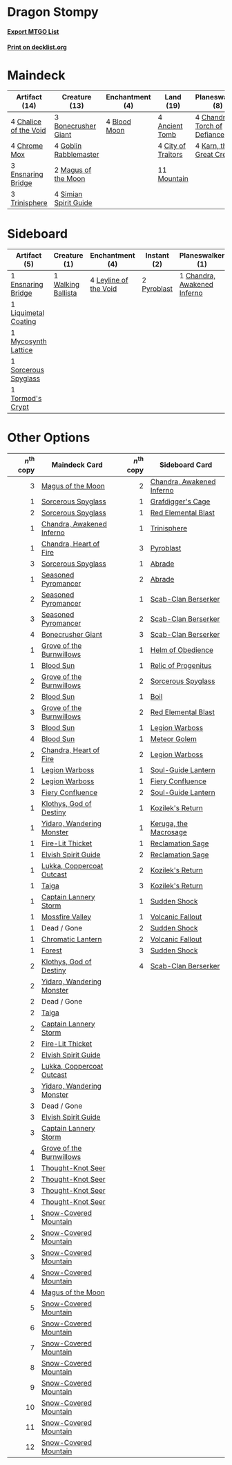 # Dragon Stompy

#### [Export MTGO List](../collection/Dragon%20Stompy/Dragon%20Stompy.txt)
#### [Print on decklist.org](http://decklist.org/?deckmain=4%09Ancient%20Tomb%0A4%09Blood%20Moon%0A3%09Bonecrusher%20Giant%0A4%09Chalice%20of%20the%20Void%0A4%09Chandra,%20Torch%20of%20Defiance%0A4%09Chrome%20Mox%0A4%09City%20of%20Traitors%0A3%09Ensnaring%20Bridge%0A2%09Fiery%20Confluence%0A4%09Goblin%20Rabblemaster%0A4%09Karn,%20the%20Great%20Creator%0A2%09Magus%20of%20the%20Moon%0A11%09Mountain%0A4%09Simian%20Spirit%20Guide%0A3%09Trinisphere&deckside=1%09Chandra,%20Awakened%20Inferno%0A2%09Dead%20/%20Gone%0A1%09Ensnaring%20Bridge%0A4%09Leyline%20of%20the%20Void%0A1%09Liquimetal%20Coating%0A1%09Mycosynth%20Lattice%0A2%09Pyroblast%0A1%09Sorcerous%20Spyglass%0A1%09Tormod's%20Crypt%0A1%09Walking%20Ballista)
# Maindeck

|                                         Artifact (14)                                          |                                         Creature (13)                                          |                                   Enchantment (4)                                    |                                         Land (19)                                         |                                           Planeswalker (8)                                            |                                         Sorcery (2)                                         |
|------------------------------------------------------------------------------------------------|------------------------------------------------------------------------------------------------|--------------------------------------------------------------------------------------|-------------------------------------------------------------------------------------------|-------------------------------------------------------------------------------------------------------|---------------------------------------------------------------------------------------------|
|4 [Chalice of the Void](http://gatherer.wizards.com/Pages/Card/Details.aspx?multiverseid=442211)|3 [Bonecrusher Giant](http://gatherer.wizards.com/Pages/Card/Details.aspx?multiverseid=473077)  |4 [Blood Moon](http://gatherer.wizards.com/Pages/Card/Details.aspx?multiverseid=45386)|4 [Ancient Tomb](http://gatherer.wizards.com/Pages/Card/Details.aspx?multiverseid=409567)  |4 [Chandra, Torch of Defiance](http://gatherer.wizards.com/Pages/Card/Details.aspx?multiverseid=417683)|2 [Fiery Confluence](http://gatherer.wizards.com/Pages/Card/Details.aspx?multiverseid=405230)|
|4 [Chrome Mox](http://gatherer.wizards.com/Pages/Card/Details.aspx?multiverseid=413761)         |4 [Goblin Rabblemaster](http://gatherer.wizards.com/Pages/Card/Details.aspx?multiverseid=438486)|                                                                                      |4 [City of Traitors](http://gatherer.wizards.com/Pages/Card/Details.aspx?multiverseid=6168)|4 [Karn, the Great Creator](http://gatherer.wizards.com/Pages/Card/Details.aspx?multiverseid=460928)   |                                                                                             |
|3 [Ensnaring Bridge](http://gatherer.wizards.com/Pages/Card/Details.aspx?multiverseid=15866)    |2 [Magus of the Moon](http://gatherer.wizards.com/Pages/Card/Details.aspx?multiverseid=136152)  |                                                                                      |11 [Mountain](http://gatherer.wizards.com/Pages/Card/Details.aspx?multiverseid=439859)     |                                                                                                       |                                                                                             |
|3 [Trinisphere](http://gatherer.wizards.com/Pages/Card/Details.aspx?multiverseid=43545)         |4 [Simian Spirit Guide](http://gatherer.wizards.com/Pages/Card/Details.aspx?multiverseid=442137)|                                                                                      |                                                                                           |                                                                                                       |                                                                                             |


# Sideboard

|                                         Artifact (5)                                          |                                        Creature (1)                                         |                                        Enchantment (4)                                         |                                    Instant (2)                                     |                                           Planeswalker (1)                                           | Unknown (2) |
|-----------------------------------------------------------------------------------------------|---------------------------------------------------------------------------------------------|------------------------------------------------------------------------------------------------|------------------------------------------------------------------------------------|------------------------------------------------------------------------------------------------------|-------------|
|1 [Ensnaring Bridge](http://gatherer.wizards.com/Pages/Card/Details.aspx?multiverseid=15866)   |1 [Walking Ballista](http://gatherer.wizards.com/Pages/Card/Details.aspx?multiverseid=423848)|4 [Leyline of the Void](http://gatherer.wizards.com/Pages/Card/Details.aspx?multiverseid=107682)|2 [Pyroblast](http://gatherer.wizards.com/Pages/Card/Details.aspx?multiverseid=4083)|1 [Chandra, Awakened Inferno](http://gatherer.wizards.com/Pages/Card/Details.aspx?multiverseid=466881)|2 Dead / Gone|
|1 [Liquimetal Coating](http://gatherer.wizards.com/Pages/Card/Details.aspx?multiverseid=389578)|                                                                                             |                                                                                                |                                                                                    |                                                                                                      |             |
|1 [Mycosynth Lattice](http://gatherer.wizards.com/Pages/Card/Details.aspx?multiverseid=446209) |                                                                                             |                                                                                                |                                                                                    |                                                                                                      |             |
|1 [Sorcerous Spyglass](http://gatherer.wizards.com/Pages/Card/Details.aspx?multiverseid=435407)|                                                                                             |                                                                                                |                                                                                    |                                                                                                      |             |
|1 [Tormod's Crypt](http://gatherer.wizards.com/Pages/Card/Details.aspx?multiverseid=389723)    |                                                                                             |                                                                                                |                                                                                    |                                                                                                      |             |


# Other Options

|*n*<sup>th</sup> copy|                                           Maindeck Card                                            |*n*<sup>th</sup> copy|                                           Sideboard Card                                           |
|--------------------:|----------------------------------------------------------------------------------------------------|--------------------:|----------------------------------------------------------------------------------------------------|
|                    3|[Magus of the Moon](http://gatherer.wizards.com/Pages/Card/Details.aspx?multiverseid=136152)        |                    2|[Chandra, Awakened Inferno](http://gatherer.wizards.com/Pages/Card/Details.aspx?multiverseid=466881)|
|                    1|[Sorcerous Spyglass](http://gatherer.wizards.com/Pages/Card/Details.aspx?multiverseid=435407)       |                    1|[Grafdigger's Cage](http://gatherer.wizards.com/Pages/Card/Details.aspx?multiverseid=278452)        |
|                    2|[Sorcerous Spyglass](http://gatherer.wizards.com/Pages/Card/Details.aspx?multiverseid=435407)       |                    1|[Red Elemental Blast](http://gatherer.wizards.com/Pages/Card/Details.aspx?multiverseid=814)         |
|                    1|[Chandra, Awakened Inferno](http://gatherer.wizards.com/Pages/Card/Details.aspx?multiverseid=466881)|                    1|[Trinisphere](http://gatherer.wizards.com/Pages/Card/Details.aspx?multiverseid=43545)               |
|                    1|[Chandra, Heart of Fire](http://gatherer.wizards.com/Pages/Card/Details.aspx?multiverseid=485458)   |                    3|[Pyroblast](http://gatherer.wizards.com/Pages/Card/Details.aspx?multiverseid=4083)                  |
|                    3|[Sorcerous Spyglass](http://gatherer.wizards.com/Pages/Card/Details.aspx?multiverseid=435407)       |                    1|[Abrade](http://gatherer.wizards.com/Pages/Card/Details.aspx?multiverseid=430772)                   |
|                    1|[Seasoned Pyromancer](http://gatherer.wizards.com/Pages/Card/Details.aspx?multiverseid=464094)      |                    2|[Abrade](http://gatherer.wizards.com/Pages/Card/Details.aspx?multiverseid=430772)                   |
|                    2|[Seasoned Pyromancer](http://gatherer.wizards.com/Pages/Card/Details.aspx?multiverseid=464094)      |                    1|[Scab-Clan Berserker](http://gatherer.wizards.com/Pages/Card/Details.aspx?multiverseid=398461)      |
|                    3|[Seasoned Pyromancer](http://gatherer.wizards.com/Pages/Card/Details.aspx?multiverseid=464094)      |                    2|[Scab-Clan Berserker](http://gatherer.wizards.com/Pages/Card/Details.aspx?multiverseid=398461)      |
|                    4|[Bonecrusher Giant](http://gatherer.wizards.com/Pages/Card/Details.aspx?multiverseid=473077)        |                    3|[Scab-Clan Berserker](http://gatherer.wizards.com/Pages/Card/Details.aspx?multiverseid=398461)      |
|                    1|[Grove of the Burnwillows](http://gatherer.wizards.com/Pages/Card/Details.aspx?multiverseid=130595) |                    1|[Helm of Obedience](http://gatherer.wizards.com/Pages/Card/Details.aspx?multiverseid=3047)          |
|                    1|[Blood Sun](http://gatherer.wizards.com/Pages/Card/Details.aspx?multiverseid=439749)                |                    1|[Relic of Progenitus](http://gatherer.wizards.com/Pages/Card/Details.aspx?multiverseid=174824)      |
|                    2|[Grove of the Burnwillows](http://gatherer.wizards.com/Pages/Card/Details.aspx?multiverseid=130595) |                    2|[Sorcerous Spyglass](http://gatherer.wizards.com/Pages/Card/Details.aspx?multiverseid=435407)       |
|                    2|[Blood Sun](http://gatherer.wizards.com/Pages/Card/Details.aspx?multiverseid=439749)                |                    1|[Boil](http://gatherer.wizards.com/Pages/Card/Details.aspx?multiverseid=14630)                      |
|                    3|[Grove of the Burnwillows](http://gatherer.wizards.com/Pages/Card/Details.aspx?multiverseid=130595) |                    2|[Red Elemental Blast](http://gatherer.wizards.com/Pages/Card/Details.aspx?multiverseid=814)         |
|                    3|[Blood Sun](http://gatherer.wizards.com/Pages/Card/Details.aspx?multiverseid=439749)                |                    1|[Legion Warboss](http://gatherer.wizards.com/Pages/Card/Details.aspx?multiverseid=452859)           |
|                    4|[Blood Sun](http://gatherer.wizards.com/Pages/Card/Details.aspx?multiverseid=439749)                |                    1|[Meteor Golem](http://gatherer.wizards.com/Pages/Card/Details.aspx?multiverseid=447378)             |
|                    2|[Chandra, Heart of Fire](http://gatherer.wizards.com/Pages/Card/Details.aspx?multiverseid=485458)   |                    2|[Legion Warboss](http://gatherer.wizards.com/Pages/Card/Details.aspx?multiverseid=452859)           |
|                    1|[Legion Warboss](http://gatherer.wizards.com/Pages/Card/Details.aspx?multiverseid=452859)           |                    1|[Soul-Guide Lantern](http://gatherer.wizards.com/Pages/Card/Details.aspx?multiverseid=476488)       |
|                    2|[Legion Warboss](http://gatherer.wizards.com/Pages/Card/Details.aspx?multiverseid=452859)           |                    1|[Fiery Confluence](http://gatherer.wizards.com/Pages/Card/Details.aspx?multiverseid=405230)         |
|                    3|[Fiery Confluence](http://gatherer.wizards.com/Pages/Card/Details.aspx?multiverseid=405230)         |                    2|[Soul-Guide Lantern](http://gatherer.wizards.com/Pages/Card/Details.aspx?multiverseid=476488)       |
|                    1|[Klothys, God of Destiny](http://gatherer.wizards.com/Pages/Card/Details.aspx?multiverseid=476471)  |                    1|[Kozilek's Return](http://gatherer.wizards.com/Pages/Card/Details.aspx?multiverseid=407608)         |
|                    1|[Yidaro, Wandering Monster](http://gatherer.wizards.com/Pages/Card/Details.aspx?multiverseid=479661)|                    1|[Keruga, the Macrosage](http://gatherer.wizards.com/Pages/Card/Details.aspx?multiverseid=479745)    |
|                    1|[Fire-Lit Thicket](http://gatherer.wizards.com/Pages/Card/Details.aspx?multiverseid=409560)         |                    1|[Reclamation Sage](http://gatherer.wizards.com/Pages/Card/Details.aspx?multiverseid=389651)         |
|                    1|[Elvish Spirit Guide](http://gatherer.wizards.com/Pages/Card/Details.aspx?multiverseid=3134)        |                    2|[Reclamation Sage](http://gatherer.wizards.com/Pages/Card/Details.aspx?multiverseid=389651)         |
|                    1|[Lukka, Coppercoat Outcast](http://gatherer.wizards.com/Pages/Card/Details.aspx?multiverseid=479645)|                    2|[Kozilek's Return](http://gatherer.wizards.com/Pages/Card/Details.aspx?multiverseid=407608)         |
|                    1|[Taiga](http://gatherer.wizards.com/Pages/Card/Details.aspx?multiverseid=883)                       |                    3|[Kozilek's Return](http://gatherer.wizards.com/Pages/Card/Details.aspx?multiverseid=407608)         |
|                    1|[Captain Lannery Storm](http://gatherer.wizards.com/Pages/Card/Details.aspx?multiverseid=435290)    |                    1|[Sudden Shock](http://gatherer.wizards.com/Pages/Card/Details.aspx?multiverseid=370388)             |
|                    1|[Mossfire Valley](http://gatherer.wizards.com/Pages/Card/Details.aspx?multiverseid=29795)           |                    1|[Volcanic Fallout](http://gatherer.wizards.com/Pages/Card/Details.aspx?multiverseid=220512)         |
|                    1|Dead / Gone                                                                                         |                    2|[Sudden Shock](http://gatherer.wizards.com/Pages/Card/Details.aspx?multiverseid=370388)             |
|                    1|[Chromatic Lantern](http://gatherer.wizards.com/Pages/Card/Details.aspx?multiverseid=420864)        |                    2|[Volcanic Fallout](http://gatherer.wizards.com/Pages/Card/Details.aspx?multiverseid=220512)         |
|                    1|[Forest](http://gatherer.wizards.com/Pages/Card/Details.aspx?multiverseid=439860)                   |                    3|[Sudden Shock](http://gatherer.wizards.com/Pages/Card/Details.aspx?multiverseid=370388)             |
|                    2|[Klothys, God of Destiny](http://gatherer.wizards.com/Pages/Card/Details.aspx?multiverseid=476471)  |                    4|[Scab-Clan Berserker](http://gatherer.wizards.com/Pages/Card/Details.aspx?multiverseid=398461)      |
|                    2|[Yidaro, Wandering Monster](http://gatherer.wizards.com/Pages/Card/Details.aspx?multiverseid=479661)|                     |                                                                                                    |
|                    2|Dead / Gone                                                                                         |                     |                                                                                                    |
|                    2|[Taiga](http://gatherer.wizards.com/Pages/Card/Details.aspx?multiverseid=883)                       |                     |                                                                                                    |
|                    2|[Captain Lannery Storm](http://gatherer.wizards.com/Pages/Card/Details.aspx?multiverseid=435290)    |                     |                                                                                                    |
|                    2|[Fire-Lit Thicket](http://gatherer.wizards.com/Pages/Card/Details.aspx?multiverseid=409560)         |                     |                                                                                                    |
|                    2|[Elvish Spirit Guide](http://gatherer.wizards.com/Pages/Card/Details.aspx?multiverseid=3134)        |                     |                                                                                                    |
|                    2|[Lukka, Coppercoat Outcast](http://gatherer.wizards.com/Pages/Card/Details.aspx?multiverseid=479645)|                     |                                                                                                    |
|                    3|[Yidaro, Wandering Monster](http://gatherer.wizards.com/Pages/Card/Details.aspx?multiverseid=479661)|                     |                                                                                                    |
|                    3|Dead / Gone                                                                                         |                     |                                                                                                    |
|                    3|[Elvish Spirit Guide](http://gatherer.wizards.com/Pages/Card/Details.aspx?multiverseid=3134)        |                     |                                                                                                    |
|                    3|[Captain Lannery Storm](http://gatherer.wizards.com/Pages/Card/Details.aspx?multiverseid=435290)    |                     |                                                                                                    |
|                    4|[Grove of the Burnwillows](http://gatherer.wizards.com/Pages/Card/Details.aspx?multiverseid=130595) |                     |                                                                                                    |
|                    1|[Thought-Knot Seer](http://gatherer.wizards.com/Pages/Card/Details.aspx?multiverseid=407519)        |                     |                                                                                                    |
|                    2|[Thought-Knot Seer](http://gatherer.wizards.com/Pages/Card/Details.aspx?multiverseid=407519)        |                     |                                                                                                    |
|                    3|[Thought-Knot Seer](http://gatherer.wizards.com/Pages/Card/Details.aspx?multiverseid=407519)        |                     |                                                                                                    |
|                    4|[Thought-Knot Seer](http://gatherer.wizards.com/Pages/Card/Details.aspx?multiverseid=407519)        |                     |                                                                                                    |
|                    1|[Snow-Covered Mountain](http://gatherer.wizards.com/Pages/Card/Details.aspx?multiverseid=121233)    |                     |                                                                                                    |
|                    2|[Snow-Covered Mountain](http://gatherer.wizards.com/Pages/Card/Details.aspx?multiverseid=121233)    |                     |                                                                                                    |
|                    3|[Snow-Covered Mountain](http://gatherer.wizards.com/Pages/Card/Details.aspx?multiverseid=121233)    |                     |                                                                                                    |
|                    4|[Snow-Covered Mountain](http://gatherer.wizards.com/Pages/Card/Details.aspx?multiverseid=121233)    |                     |                                                                                                    |
|                    4|[Magus of the Moon](http://gatherer.wizards.com/Pages/Card/Details.aspx?multiverseid=136152)        |                     |                                                                                                    |
|                    5|[Snow-Covered Mountain](http://gatherer.wizards.com/Pages/Card/Details.aspx?multiverseid=121233)    |                     |                                                                                                    |
|                    6|[Snow-Covered Mountain](http://gatherer.wizards.com/Pages/Card/Details.aspx?multiverseid=121233)    |                     |                                                                                                    |
|                    7|[Snow-Covered Mountain](http://gatherer.wizards.com/Pages/Card/Details.aspx?multiverseid=121233)    |                     |                                                                                                    |
|                    8|[Snow-Covered Mountain](http://gatherer.wizards.com/Pages/Card/Details.aspx?multiverseid=121233)    |                     |                                                                                                    |
|                    9|[Snow-Covered Mountain](http://gatherer.wizards.com/Pages/Card/Details.aspx?multiverseid=121233)    |                     |                                                                                                    |
|                   10|[Snow-Covered Mountain](http://gatherer.wizards.com/Pages/Card/Details.aspx?multiverseid=121233)    |                     |                                                                                                    |
|                   11|[Snow-Covered Mountain](http://gatherer.wizards.com/Pages/Card/Details.aspx?multiverseid=121233)    |                     |                                                                                                    |
|                   12|[Snow-Covered Mountain](http://gatherer.wizards.com/Pages/Card/Details.aspx?multiverseid=121233)    |                     |                                                                                                    |

